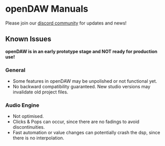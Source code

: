 # openDAW Manuals

Please join our [discord community](https://discord.com/invite/ZRm8du7vn4) for updates and news!

## Known Issues

**openDAW is in an early prototype stage and NOT ready for production use!**

### General

* Some features in openDAW may be unpolished or not functional yet.
* No backward compatibility guaranteed. New studio versions may invalidate old project files.

### Audio Engine

* Not optimised.
* Clicks & Pops can occur, since there are no fadings to avoid discontinuities.
* Fast automation or value changes can potentially crash the dsp, since there is no interpolation.